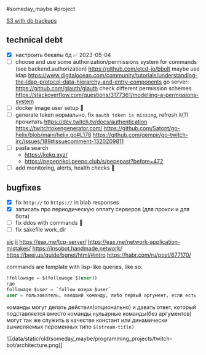 #someday_maybe #project

[S3 with db backups](https://console.cloud.yandex.ru/folders/b1gcjejr56jpj3kms7d9/storage/buckets/backups--twitch-bot--db)

## technical debt
- [x] настроить бекапы бд ✅ 2023-05-04
- [ ] choose and use some authorization/permissions system for commands (see backend.authorization)
    https://github.com/etcd-io/bbolt
    maybe use ldap
        https://www.digitalocean.com/community/tutorials/understanding-the-ldap-protocol-data-hierarchy-and-entry-components
    go server: https://github.com/glauth/glauth
    check different permission schemes https://stackoverflow.com/questions/3177361/modelling-a-permissions-system
- [ ] docker image user setup 🔽
- [ ] generate token нормально, fix `oauth token is missing`, refresh it(?)
    прочитать
        https://dev.twitch.tv/docs/authentication
        https://twitchtokengenerator.com/
        https://github.com/Satont/go-helix/blob/main/helix.go#L178
        https://github.com/gempir/go-twitch-irc/issues/189#issuecomment-1320209811
- [ ] pasta search
    - https://kekg.xyz/
    - https://pepeprikol.peepo.club/s/pepepast?before=472
- [ ] add monitoring, alerts, health checks 🔽
## bugfixes
- [x]  fix `http://` to `https://` in blab responses
- [x] записать про периодическую оплату серверов (для прокси и для бота)
- [ ] fix ddos with commands 🔽
- [ ] fix sakefile work_dir

[sic](https://git.suckless.org/sic/file/sic.c.html)
[ii](https://git.suckless.org/ii/file/FAQ.html)
https://eax.me/tcp-server/
https://eax.me/network-application-mistakes/
https://insobot.handmade.network/
https://beej.us/guide/bgnet/html/#intro
https://habr.com/ru/post/677170/

commands are template with lisp-like queries, like so:
```lisp
!followage = $(followage $(user))
где
followage $user = `follow юзера $user`
user = пользователь, введший команду, либо первый аргумент, если есть
```
команды могут делать действия(опционально) и давать ответ, который подставляется вместо команды
нульарные команды(без аргументов) могут так же служить в качестве констант или динамически вычисляемых переменных типо `$(stream-title)`

![[data/static/old/someday_maybe/programming_projects/twitch-bot/architecture.png]]
